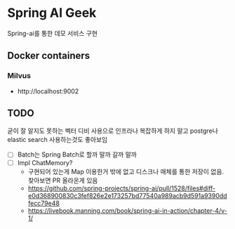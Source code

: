 # Spring AI Geek

Spring-ai를 통한 데모 서비스 구현

## Docker containers

### Milvus

* http://localhost:9002

## TODO

굳이 잘 알지도 못하는 벡터 디비 사용으로 인프라나 복잡하게 하지 말고 postgre나 elastic search 사용하는것도 좋아보임

* [ ] Batch는 Spring Batch로 할까 말까 갈까 말까
* [ ] Impl ChatMemory?
    * 구현되어 있는게 Map 이용한거 밖에 없고 디스크나 매체를 통한 저장이 없음. 찾아보면 PR 올라온게 있음
    * https://github.com/spring-projects/spring-ai/pull/1528/files#diff-e0d368900830c3fef826e2e173257bd77540a989acb9d591a9390ddfecc79e48
    * https://livebook.manning.com/book/spring-ai-in-action/chapter-4/v-1/
